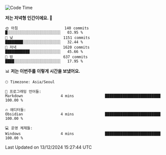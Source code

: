   <!--START_SECTION:waka-->
![Code Time](http://img.shields.io/badge/Code%20Time-443%20hrs%2015%20mins-blue)

**저는 저녁형 인간이에요. 🦉** 

```text
🌞 아침                     140 commits         █░░░░░░░░░░░░░░░░░░░░░░░░   03.95 % 
🌆 낮　                     1151 commits        ████████░░░░░░░░░░░░░░░░░   32.44 % 
🌃 저녁                     1620 commits        ███████████░░░░░░░░░░░░░░   45.66 % 
🌙 밤　                     637 commits         ████░░░░░░░░░░░░░░░░░░░░░   17.95 % 
```


📊 **저는 이번주를 이렇게 시간을 보냈어요.** 

```text
🕑︎ Timezone: Asia/Seoul

💬 프로그래밍 언어들: 
Markdown                 4 mins              █████████████████████████   100.00 % 

🔥 에디터들: 
Obsidian                 4 mins              █████████████████████████   100.00 % 

💻 운영 체제들: 
Windows                  4 mins              █████████████████████████   100.00 % 
```


 Last Updated on 13/12/2024 15:27:44 UTC
<!--END_SECTION:waka-->
